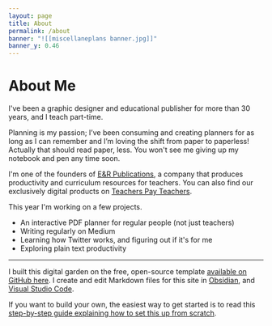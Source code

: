 ```yaml
---
layout: page
title: About
permalink: /about
banner: "![[miscellaneplans banner.jpg]]"
banner_y: 0.46
---
```


# About Me
I've been a graphic designer and educational publisher for more than 30 years, and I teach part-time. 

Planning is my passion; I’ve been consuming and creating planners for as long as I can remember and I’m loving the shift from paper to paperless! Actually that should read paper, less. You won't see me giving up my notebook and pen any time soon.

I'm one of the founders of [E&R Publications](https://eandrpublications.com.au/), a company that produces productivity and curriculum resources for teachers. You can also find our exclusively digital products on [Teachers Pay Teachers](https://www.teacherspayteachers.com/Store/E-And-R-Publications).

This year I'm working on a few projects.
- An interactive PDF planner for regular people (not just teachers)
- Writing regularly on Medium
- Learning how Twitter works, and figuring out if it's for me
- Exploring plain text productivity

---
I built this digital garden on the free, open-source template [available on GitHub here](https://github.com/maximevaillancourt/digital-garden-jekyll-template). I create and edit Markdown files for this site in [Obsidian](http://obsidian.md), and [Visual Studio Code](https://code.visualstudio.com).

If you want to build your own, the easiest way to get started is to read this [step-by-step guide explaining how to set this up from scratch](https://maximevaillancourt.com/blog/setting-up-your-own-digital-garden-with-jekyll).